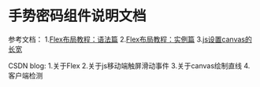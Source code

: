 # 手势密码组件说明文档

参考文档：
1.[Flex布局教程：语法篇](http://www.ruanyifeng.com/blog/2015/07/flex-grammar.html)
2.[Flex布局教程：实例篇](http://www.ruanyifeng.com/blog/2015/07/flex-examples.html)
3.[js设置canvas的长宽](http://blog.csdn.net/li_w_ch/article/details/53466409)

CSDN blog:
1.关于Flex
2.关于js移动端触屏滑动事件
3.关于canvas绘制直线
4.客户端检测